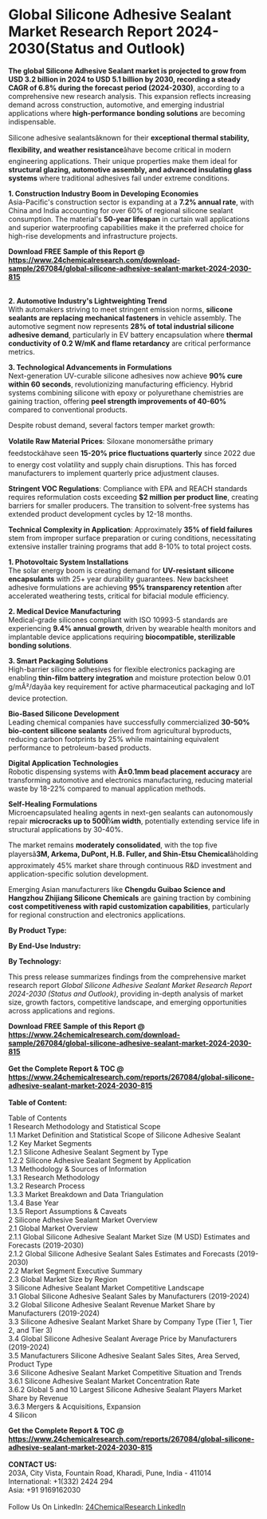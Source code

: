 <h1>Global Silicone Adhesive Sealant Market Research Report 2024-2030(Status and Outlook)</h1><p><strong>The global Silicone Adhesive Sealant market is projected to grow from USD 3.2 billion in 2024 to USD 5.1 billion by 2030, recording a steady CAGR of 6.8% during the forecast period (2024-2030)</strong>, according to a comprehensive new research analysis. This expansion reflects increasing demand across construction, automotive, and emerging industrial applications where <strong>high-performance bonding solutions</strong> are becoming indispensable.</p><p>Silicone adhesive sealantsâknown for their <strong>exceptional thermal stability, flexibility, and weather resistance</strong>âhave become critical in modern engineering applications. Their unique properties make them ideal for <strong>structural glazing, automotive assembly, and advanced insulating glass systems</strong> where traditional adhesives fail under extreme conditions.</p><p><strong>1. Construction Industry Boom in Developing Economies</strong><br>
Asia-Pacific's construction sector is expanding at a <strong>7.2% annual rate</strong>, with China and India accounting for over 60% of regional silicone sealant consumption. The material's <strong>50-year lifespan</strong> in curtain wall applications and superior waterproofing capabilities make it the preferred choice for high-rise developments and infrastructure projects.</p><div><b>Download FREE Sample of this Report @ 
            <a href="https://www.24chemicalresearch.com/download-sample/267084/global-silicone-adhesive-sealant-market-2024-2030-815">
            https://www.24chemicalresearch.com/download-sample/267084/global-silicone-adhesive-sealant-market-2024-2030-815</a></b></div><br><p><strong>2. Automotive Industry's Lightweighting Trend</strong><br>
With automakers striving to meet stringent emission norms, <strong>silicone sealants are replacing mechanical fasteners</strong> in vehicle assembly. The automotive segment now represents <strong>28% of total industrial silicone adhesive demand</strong>, particularly in EV battery encapsulation where <strong>thermal conductivity of 0.2 W/mK and flame retardancy</strong> are critical performance metrics.</p><p><strong>3. Technological Advancements in Formulations</strong><br>
Next-generation UV-curable silicone adhesives now achieve <strong>90% cure within 60 seconds</strong>, revolutionizing manufacturing efficiency. Hybrid systems combining silicone with epoxy or polyurethane chemistries are gaining traction, offering <strong>peel strength improvements of 40-60%</strong> compared to conventional products.</p><p>Despite robust demand, several factors temper market growth:</p><p><strong>Volatile Raw Material Prices</strong>: Siloxane monomersâthe primary feedstockâhave seen <strong>15-20% price fluctuations quarterly</strong> since 2022 due to energy cost volatility and supply chain disruptions. This has forced manufacturers to implement quarterly price adjustment clauses.</p><p><strong>Stringent VOC Regulations</strong>: Compliance with EPA and REACH standards requires reformulation costs exceeding <strong>$2 million per product line</strong>, creating barriers for smaller producers. The transition to solvent-free systems has extended product development cycles by 12-18 months.</p><p><strong>Technical Complexity in Application</strong>: Approximately <strong>35% of field failures</strong> stem from improper surface preparation or curing conditions, necessitating extensive installer training programs that add 8-10% to total project costs.</p><p><strong>1. Photovoltaic System Installations</strong><br>
The solar energy boom is creating demand for <strong>UV-resistant silicone encapsulants</strong> with 25+ year durability guarantees. New backsheet adhesive formulations are achieving <strong>95% transparency retention</strong> after accelerated weathering tests, critical for bifacial module efficiency.</p><p><strong>2. Medical Device Manufacturing</strong><br>
Medical-grade silicones compliant with ISO 10993-5 standards are experiencing <strong>9.4% annual growth</strong>, driven by wearable health monitors and implantable device applications requiring <strong>biocompatible, sterilizable bonding solutions</strong>.</p><p><strong>3. Smart Packaging Solutions</strong><br>
High-barrier silicone adhesives for flexible electronics packaging are enabling <strong>thin-film battery integration</strong> and moisture protection below 0.01 g/mÂ²/dayâa key requirement for active pharmaceutical packaging and IoT device protection.</p><p><strong>Bio-Based Silicone Development</strong><br>
	Leading chemical companies have successfully commercialized <strong>30-50% bio-content silicone sealants</strong> derived from agricultural byproducts, reducing carbon footprints by 25% while maintaining equivalent performance to petroleum-based products.</p><p><strong>Digital Application Technologies</strong><br>
	Robotic dispensing systems with <strong>Â±0.1mm bead placement accuracy</strong> are transforming automotive and electronics manufacturing, reducing material waste by 18-22% compared to manual application methods.</p><p><strong>Self-Healing Formulations</strong><br>
	Microencapsulated healing agents in next-gen sealants can autonomously repair <strong>microcracks up to 500Î¼m width</strong>, potentially extending service life in structural applications by 30-40%.</p><p>The market remains <strong>moderately consolidated</strong>, with the top five playersâ<strong>3M, Arkema, DuPont, H.B. Fuller, and Shin-Etsu Chemical</strong>âholding approximately 45% market share through continuous R&amp;D investment and application-specific solution development.</p><p>Emerging Asian manufacturers like <strong>Chengdu Guibao Science and Hangzhou Zhijiang Silicone Chemicals</strong> are gaining traction by combining <strong>cost competitiveness with rapid customization capabilities</strong>, particularly for regional construction and electronics applications.</p><p><strong>By Product Type:</strong></p><p><strong>By End-Use Industry:</strong></p><p><strong>By Technology:</strong></p><p>This press release summarizes findings from the comprehensive market research report <em>Global Silicone Adhesive Sealant Market Research Report 2024-2030 (Status and Outlook)</em>, providing in-depth analysis of market size, growth factors, competitive landscape, and emerging opportunities across applications and regions.</p><div><b>Download FREE Sample of this Report @ 
            <a href="https://www.24chemicalresearch.com/download-sample/267084/global-silicone-adhesive-sealant-market-2024-2030-815">
            https://www.24chemicalresearch.com/download-sample/267084/global-silicone-adhesive-sealant-market-2024-2030-815</a></b></div><br><div><b>Get the Complete Report & TOC @ 
            <a href="https://www.24chemicalresearch.com/reports/267084/global-silicone-adhesive-sealant-market-2024-2030-815">
            https://www.24chemicalresearch.com/reports/267084/global-silicone-adhesive-sealant-market-2024-2030-815</a></b></div><br>
            <b>Table of Content:</b><p>Table of Contents<br />
1 Research Methodology and Statistical Scope<br />
1.1 Market Definition and Statistical Scope of Silicone Adhesive Sealant<br />
1.2 Key Market Segments<br />
1.2.1 Silicone Adhesive Sealant Segment by Type<br />
1.2.2 Silicone Adhesive Sealant Segment by Application<br />
1.3 Methodology & Sources of Information<br />
1.3.1 Research Methodology<br />
1.3.2 Research Process<br />
1.3.3 Market Breakdown and Data Triangulation<br />
1.3.4 Base Year<br />
1.3.5 Report Assumptions & Caveats<br />
2 Silicone Adhesive Sealant Market Overview<br />
2.1 Global Market Overview<br />
2.1.1 Global Silicone Adhesive Sealant Market Size (M USD) Estimates and Forecasts (2019-2030)<br />
2.1.2 Global Silicone Adhesive Sealant Sales Estimates and Forecasts (2019-2030)<br />
2.2 Market Segment Executive Summary<br />
2.3 Global Market Size by Region<br />
3 Silicone Adhesive Sealant Market Competitive Landscape<br />
3.1 Global Silicone Adhesive Sealant Sales by Manufacturers (2019-2024)<br />
3.2 Global Silicone Adhesive Sealant Revenue Market Share by Manufacturers (2019-2024)<br />
3.3 Silicone Adhesive Sealant Market Share by Company Type (Tier 1, Tier 2, and Tier 3)<br />
3.4 Global Silicone Adhesive Sealant Average Price by Manufacturers (2019-2024)<br />
3.5 Manufacturers Silicone Adhesive Sealant Sales Sites, Area Served, Product Type<br />
3.6 Silicone Adhesive Sealant Market Competitive Situation and Trends<br />
3.6.1 Silicone Adhesive Sealant Market Concentration Rate<br />
3.6.2 Global 5 and 10 Largest Silicone Adhesive Sealant Players Market Share by Revenue<br />
3.6.3 Mergers & Acquisitions, Expansion<br />
4 Silicon</p><div><b>Get the Complete Report & TOC @ 
            <a href="https://www.24chemicalresearch.com/reports/267084/global-silicone-adhesive-sealant-market-2024-2030-815">
            https://www.24chemicalresearch.com/reports/267084/global-silicone-adhesive-sealant-market-2024-2030-815</a></b></div><br><b>CONTACT US:</b><br>
            203A, City Vista, Fountain Road, Kharadi, Pune, India - 411014<br>
            International: +1(332) 2424 294<br>
            Asia: +91 9169162030 <br><br>
            Follow Us On LinkedIn: <a href="https://www.linkedin.com/company/24chemicalresearch/">24ChemicalResearch LinkedIn</a>